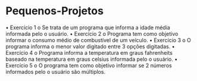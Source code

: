 # Pequenos-Projetos

•	Exercício 1
  o	Se trata de um programa que informa a idade média informada pelo o usuário.
•	Exercício 2
  o	Programa tem como objetivo informar o consumo médio de combustível de um veículo.
•	Exercício 3
  o	O programa informa o menor valor digitado entre 3 opções digitadas.
•	Exercício 4
  o	Programa informa a temperatura em graus fahrenheits baseado na temperatura em graus celsius informada pelo o usuário.
•	Exercício 5
  o	O programa tem como objetivo informar se 2 números informados pelo o usuário são múltiplos.


